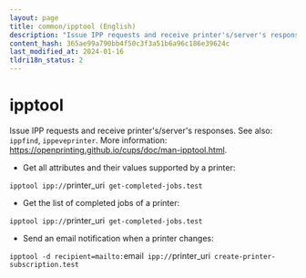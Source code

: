 ```yaml
---
layout: page
title: common/ipptool (English)
description: "Issue IPP requests and receive printer's/server's responses."
content_hash: 365ae99a790bb4f50c3f3a51b6a96c186e39624c
last_modified_at: 2024-01-16
tldri18n_status: 2
---
```

# ipptool

Issue IPP requests and receive printer's/server's responses.
See also: `ippfind`, `ippeveprinter`.
More information: <https://openprinting.github.io/cups/doc/man-ipptool.html>.

- Get all attributes and their values supported by a printer:

`ipptool ipp://`<span class="tldr-var badge badge-pill bg-dark-lm bg-white-dm text-white-lm text-dark-dm font-weight-bold">printer_uri</span>` get-completed-jobs.test`

- Get the list of completed jobs of a printer:

`ipptool ipp://`<span class="tldr-var badge badge-pill bg-dark-lm bg-white-dm text-white-lm text-dark-dm font-weight-bold">printer_uri</span>` get-completed-jobs.test`

- Send an email notification when a printer changes:

`ipptool -d recipient=mailto:`<span class="tldr-var badge badge-pill bg-dark-lm bg-white-dm text-white-lm text-dark-dm font-weight-bold">email</span>` ipp://`<span class="tldr-var badge badge-pill bg-dark-lm bg-white-dm text-white-lm text-dark-dm font-weight-bold">printer_uri</span>` create-printer-subscription.test`
